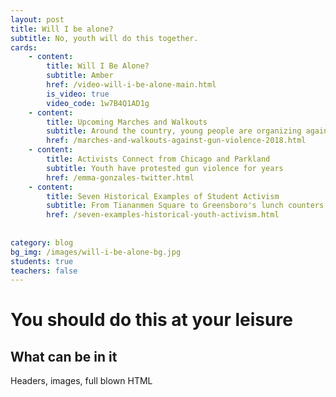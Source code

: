 ```yaml
---
layout: post
title: Will I be alone?
subtitle: No, youth will do this together.
cards:
    - content: 
        title: Will I Be Alone?
        subtitle: Amber
        href: /video-will-i-be-alone-main.html
        is_video: true
        video_code: 1w7B4Q1AD1g
    - content: 
        title: Upcoming Marches and Walkouts
        subtitle: Around the country, young people are organizing against gun violence
        href: /marches-and-walkouts-against-gun-violence-2018.html
    - content: 
        title: Activists Connect from Chicago and Parkland
        subtitle: Youth have protested gun violence for years
        href: /emma-gonzales-twitter.html
    - content: 
        title: Seven Historical Examples of Student Activism
        subtitle: From Tiananmen Square to Greensboro's lunch counters
        href: /seven-examples-historical-youth-activism.html
        
        
category: blog
bg_img: /images/will-i-be-alone-bg.jpg
students: true
teachers: false
---
```


You should do this at your leisure
==================================

## What can be in it

Headers, images, full blown HTML
